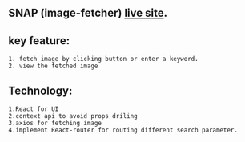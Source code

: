 ## SNAP (image-fetcher) [live site](https://image-search-snap.netlify.app).

## key feature:

    1. fetch image by clicking button or enter a keyword.
    2. view the fetched image

## Technology:

    1.React for UI
    2.context api to avoid props driling
    3.axios for fetching image
    4.implement React-router for routing different search parameter.
